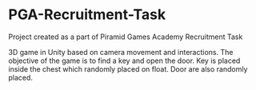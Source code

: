# PGA-Recruitment-Task
Project created as a part of Piramid Games Academy Recruitment Task

3D game in Unity based on camera movement and interactions. The objective of the game is to find a key and open the door. Key is placed inside the chest which randomly placed on float. Door are also randomly placed.
